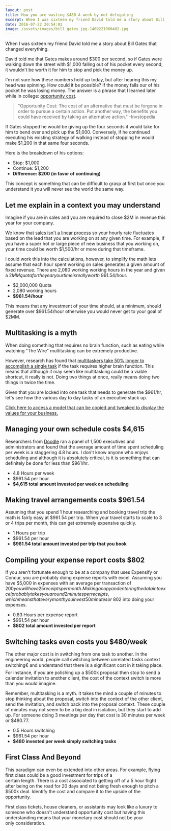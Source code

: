 ```yaml
---
layout: post
title: How you are wasting $480 A week by not delegating
excerpt: When I was sixteen my friend David told me a story about Bill Gates and opportunity cost that changed everything.
date: 2016-07-22 20:54:01
image: /assets/images/bill_gates_jpg-1469221060482.jpg
---
```


When I was sixteen my friend David told me a story about Bill Gates that changed everything.

David told me that Gates makes around $300 per second, so if Gates were walking down the street with $1,000 falling out of his pocket every second, it wouldn't be worth it for him to stop and pick the money up.

I'm not sure how these numbers hold up today, but after hearing this my head was spinning. How could it be possible? If the money falls our of his pocket he was losing money. The answer is a phrase that I learned later while in college: [opportunity cost](https://en.wikipedia.org/wiki/Opportunity_cost).

>"Opportunity Cost: The cost of an alternative that must be forgone in order to pursue a certain action. Put another way, the benefits you could have received by taking an alternative action." -Invstopedia

If Gates stopped he would be giving up the four seconds it would take for him to bend over and pick up the $1,000. Conversely, if he continued executing his existing strategy of walking instead of stopping he would make $1,200 in that same four seconds.

Here is the breakdown of his options:
* Stop: $1,000
* Continue: $1,200
* **Difference: $200 (in favor of continuing)**

This concept is something that can be difficult to grasp at first but once you understand it you will never see the world the same way.

## Let me explain in a context you may understand

Imagine if you are in sales and you are required to close $2M in revenue this year for your company.

We know that [sales isn't a linear process](https://medium.com/@jsfour/stop-fooling-yourself-sales-success-is-mostly-random-39d8e09d031f) so your hourly rate fluctuates based on the lead that you are working on at any given time. For example, if you have a super hot or large piece of new business that you working on, your time could be worth $1,500/hr or more during that timeframe.

I could work this into the calculations, however, to simplify the math lets assume that each hour spent working on sales generates a given amount of fixed revenue. There are 2,080 working working hours in the year and given a $2MM quota for the year your time is really worth ~$961.54/hour.

* $2,000,000 Quota
* 2,080 working hours
* **$961.54/hour**

This means that any investment of your time should, at a minimum, should generate over $961.54/hour otherwise you would never get to your goal of $2MM.

## Multitasking is a myth

When doing something that requires no brain function, such as eating while watching "The Wire" multitasking can be extremely productive.

However, research has found that [multitaskers take 50% longer to accomplish a single task](http://www.inc.com/laura-montini/infographic/the-high-cost-of-multitasking.html) if the task requires higher brain function. This means that although it may seem like multitasking could be a viable shortcut, it really is not. Doing two things at once, really means doing two things in twice the time.

Given that you are locked into one task that needs to generate the $961/hr, let's see how the various day to day tasks of an executive stack up.

[Click here to access a model that can be copied and tweaked to display the values for your business.](https://docs.google.com/a/octaviuslabs.com/spreadsheets/d/1WDI16xMU7FjRcWDBaDXfSNPmlTYFdWcW30jW_fk-i6E/edit?usp=sharing)

## Managing your own schedule costs $4,615

Researchers from [Doodle](http://readwrite.com/2010/10/26/businesses-waste-time-scheduling-meetings) ran a panel of 1,500 executives and administrators and found that the average amount of time spent scheduling per week is a staggering 4.8 hours. I don't know anyone who enjoys scheduling and although it is absolutely critical, is it is something that can definitely be done for less than $961/hr.

* 4.8 Hours per week
* $961.54 per hour
* **$4,615 total amount invested per week on scheduling**

## Making travel arrangements costs $961.54

Assuming that you spend 1 hour researching and booking travel trip the math is fairly easy at $961.54 per trip. When your travel starts to scale to 3 or 4 trips per month, this can get extremely expensive quickly.

* 1 Hours per trip
* $961.54 per hour
* **$961.54 total amount invested per trip that you book**

## Compiling your expense report costs $802

If you aren't fortunate enough to be at a company that uses Expensify or Concur, you are probably doing expense reports with excel. Assuming you have $5,000 in expenses with an average per transaction of $200 you will have 25 receipts per month. Making a copy and entering the data into excel probably takes you around 2 minutes per receipts, which means that every month you invest 50 minutes or ~$802 into doing your expenses.

* 0.83 Hours per expense report
* $961.54 per hour
* **$802 total amount invested per report**

## Switching tasks even costs you $480/week

The other major cost is in switching from one task to another. In the engineering world, people call switching between unrelated tasks context switching€ and understand that there is a significant cost in it taking place. For instance, if you are polishing up a $500k proposal then stop to send a calendar invitation to another client, the cost of the context switch is more than you would imagine.

Remember, multitasking is a myth. It takes the mind a couple of minutes to stop thinking about the proposal, switch into the context of the other client, send the invitation, and switch back into the proposal context. These couple of minutes may not seem to be a big deal in isolation, but they start to add up. For someone doing 3 meetings per day that cost is 30 minutes per week or $480.77.

* 0.5 Hours switching
* $961.54 per hour
* **$480 invested per week simply switching tasks**

## First Class And Beyond

This paradigm can even be extended into other areas. For example, flying first class could be a good investment for trips of a certain length. There is a cost associated to getting off of a 5 hour flight after being on the road for 20 days and not being fresh enough to pitch a $500k deal. Identify the cost and compare it to the upside of the opportunity.

First class tickets, house cleaners, or assistants may look like a luxury to someone who doesn't understand opportunity cost but having this understanding means that your monetary cost should not be your only consideration.
